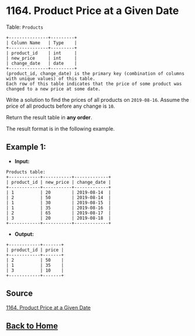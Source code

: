 # **1164. Product Price at a Given Date**

Table: ``Products``

```
+---------------+---------+
| Column Name   | Type    |
+---------------+---------+
| product_id    | int     |
| new_price     | int     |
| change_date   | date    |
+---------------+---------+
(product_id, change_date) is the primary key (combination of columns with unique values) of this table.
Each row of this table indicates that the price of some product was changed to a new price at some date.
```

Write a solution to find the prices of all products on ``2019-08-16``. Assume the price of all products before any change is ``10``.

Return the result table in **any order**.

The result format is in the following example.

## **Example 1:**

- **Input:**

```
Products table:
+------------+-----------+-------------+
| product_id | new_price | change_date |
+------------+-----------+-------------+
| 1          | 20        | 2019-08-14  |
| 2          | 50        | 2019-08-14  |
| 1          | 30        | 2019-08-15  |
| 1          | 35        | 2019-08-16  |
| 2          | 65        | 2019-08-17  |
| 3          | 20        | 2019-08-18  |
+------------+-----------+-------------+
```

- **Output:**

```
+------------+-------+
| product_id | price |
+------------+-------+
| 2          | 50    |
| 1          | 35    |
| 3          | 10    |
+------------+-------+
```

## **Source**

[1164. Product Price at a Given Date](https://leetcode.com/problems/product-price-at-a-given-date)


## **[Back to Home](../)**